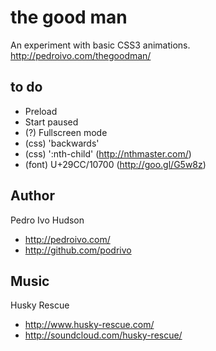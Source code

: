 # the good man
An experiment with basic CSS3 animations.
http://pedroivo.com/thegoodman/

## to do
+ Preload
+ Start paused
+ (?) Fullscreen mode
+ (css) 'backwards'
+ (css) ':nth-child' (http://nthmaster.com/)
+ (font) U+29CC/10700 (http://goo.gl/G5w8z)

## Author
Pedro Ivo Hudson

+ http://pedroivo.com/
+ http://github.com/podrivo

## Music
Husky Rescue

+ http://www.husky-rescue.com/
+ http://soundcloud.com/husky-rescue/